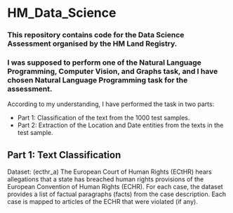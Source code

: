 # HM_Data_Science

### This repository contains code for the Data Science Assessment organised by the HM Land Registry.

### I was supposed to perform one of the Natural Language Programming, Computer Vision, and Graphs task, and I have chosen **Natural Language Programming** task for the assessment. 

According to my understanding, I have performed the task in two parts: 
- Part 1: Classification of the text from the 1000 test samples. 
- Part 2: Extraction of the Location and Date entities from the texts in the test sample. 

## Part 1: Text Classification

Dataset: (ecthr_a) The European Court of Human Rights (ECtHR) hears allegations that a state has breached human rights provisions of the European Convention of Human Rights (ECHR). For each case, the dataset provides a list of factual paragraphs (facts) from the case description. Each case is mapped to articles of the ECHR that were violated (if any).
